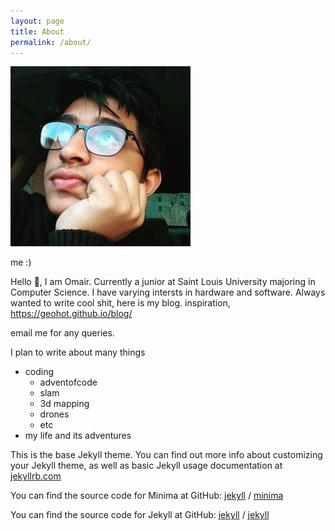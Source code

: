 ```yaml
---
layout: page
title: About
permalink: /about/
---
```


![profile](/assets/profile.jpg)

me :) 

Hello 👋, I am Omair. Currently a junior at Saint Louis University majoring in Computer Science. I have varying intersts in hardware and software. Always wanted to write cool shit, here is my blog. inspiration, https://geohot.github.io/blog/ 

email me for any queries.

I plan to write about many things

- coding
    - adventofcode
    - slam
    - 3d mapping
    - drones
    - etc
- my life and its adventures











This is the base Jekyll theme. You can find out more info about customizing your Jekyll theme, as well as basic Jekyll usage documentation at [jekyllrb.com](https://jekyllrb.com/)

You can find the source code for Minima at GitHub:
[jekyll][jekyll-organization] /
[minima](https://github.com/jekyll/minima)

You can find the source code for Jekyll at GitHub:
[jekyll][jekyll-organization] /
[jekyll](https://github.com/jekyll/jekyll)


[jekyll-organization]: https://github.com/jekyll

